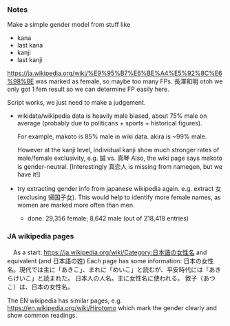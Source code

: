 ### Notes

  Make a simple gender model from stuff like 
   - kana
   - last kana
   - kanji
   - last kanji

  https://ja.wikipedia.org/wiki/%E9%95%B7%E6%BE%A4%E5%92%8C%E6%98%8E was marked
  as female, so maybe too many FPs. 長澤和明
  otoh we only got 1 fem result so we can determine FP easily here.

  Script works, we just need to make a judgement.

 * wikidata/wikipedia data is heavily male biased, about 75% male
   on average (probably due to politicans + sports + historical
   figures).

   For example, makoto is 85% male in wiki data. akira is ~99% male.

   However at the kanji level, individual kanji show much stronger
   rates of male/female exclusivity, e.g. 誠 vs. 真琴
   Also, the wiki page says makoto is gender-neutral.
   [Interestingly 真恋人 is missing from namegen, but we have it!]

 * try extracting gender info from japanese wikipedia again. e.g. extract
   女 (exclusing 帰国子女). This would help to identify more female names,
   as women are marked more often than men.
     - done: 29,356 female; 8,642 male (out of 218,418 entries)

### JA wikipedia pages

　As a start: https://ja.wikipedia.org/wiki/Category:日本語の女性名 and equivalent (and 日本語の姓)
  Each page has some information: 
    日本の女性名。現代では主に「あきこ」、まれに「めいこ」と読むが、平安時代には「あきらけいこ」と読まれた。
    日本人の人名。主に女性名に使われる。
    敦子（あつこ）は、日本の女性名。

The EN wikipedia has similar pages, e.g. https://en.wikipedia.org/wiki/Hirotomo which mark the
gender clearly and show common readings.